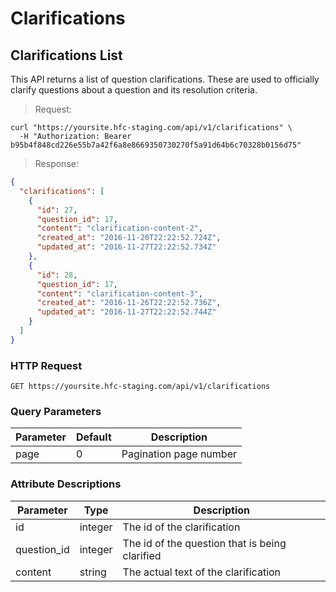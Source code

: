 
# Clarifications

## Clarifications List

This API returns a list of question clarifications. These are used to officially clarify questions about a question and its resolution criteria.


> Request:

```shell
curl "https://yoursite.hfc-staging.com/api/v1/clarifications" \
  -H "Authorization: Bearer b95b4f848cd226e55b7a42f6a8e8669350730270f5a91d64b6c70328b0156d75"
```

> Response:

```json
{
  "clarifications": [
    {
      "id": 27,
      "question_id": 17,
      "content": "clarification-content-2",
      "created_at": "2016-11-20T22:22:52.724Z",
      "updated_at": "2016-11-27T22:22:52.734Z"
    },
    {
      "id": 28,
      "question_id": 17,
      "content": "clarification-content-3",
      "created_at": "2016-11-26T22:22:52.736Z",
      "updated_at": "2016-11-27T22:22:52.744Z"
    }
  ]
}
```

### HTTP Request

`GET https://yoursite.hfc-staging.com/api/v1/clarifications`

### Query Parameters

Parameter | Default | Description
--------- | ------- | -----------
page | 0 | Pagination page number

### Attribute Descriptions

Parameter | Type | Description
--------- | ------- | -----------
id | integer | The id of the clarification
question_id | integer | The id of the question that is being clarified
content | string | The actual text of the clarification

